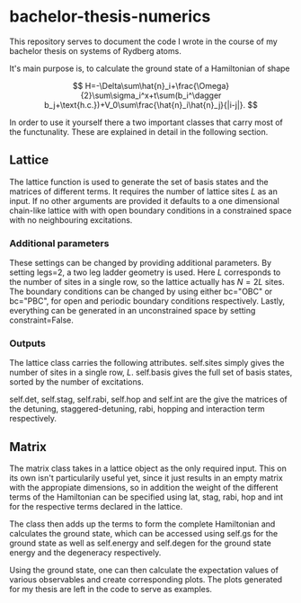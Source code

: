 # bachelor-thesis-numerics

This repository serves to document the code I wrote in the course of my bachelor thesis on systems of Rydberg atoms.

It's main purpose is, to calculate the ground state of a Hamiltonian of shape

$$
H=-\Delta\sum\hat{n}_i+\frac{\Omega}{2}\sum\sigma_i^x+t\sum(b_i^\dagger b_j+\text{h.c.})+V_0\sum\frac{\hat{n}_i\hat{n}_j}{|i-j|}.
$$

In order to use it yourself there a two important classes that carry most of the functunality.
These are explained in detail in the following section.

## Lattice 
The lattice function is used to generate the set of basis states and the matrices of different terms.
It requires the number of lattice sites $L$ as an input. If no other arguments are provided it defaults
to a one dimensional chain-like lattice with with open boundary conditions in a constrained space with no neighbouring excitations.

### Additional parameters
These settings can be changed by providing additional parameters.
By setting legs=2, a two leg ladder geometry is used. Here $L$ corresponds to the number of sites in a single row, so the lattice
actually has $N=2L$ sites.
The boundary conditions can be changed by using either bc="OBC" or bc="PBC", for open and periodic boundary conditions respectively.
Lastly, everything can be generated in an unconstrained space by setting constraint=False.

### Outputs
The lattice class carries the following attributes.
self.sites simply gives the number of sites in a single row, $L$.
self.basis gives the full set of basis states, sorted by the number of excitations.

self.det, self.stag, self.rabi, self.hop and self.int are the give the matrices of the detuning, staggered-detuning, rabi, hopping and interaction term respectively.

## Matrix
The matrix class takes in a lattice object as the only required input.
This on its own isn't particularily useful yet, since it just results in an empty matrix with the appropiate dimensions,
so in addition the weight of the different terms of the Hamiltonian can be specified using lat, stag, rabi, hop and int for the
respective terms declared in the lattice.

The class then adds up the terms to form the complete Hamiltonian and calculates the ground state, which can be accessed using
self.gs for the ground state as well as self.energy and self.degen for the ground state energy and the degeneracy respectively.

Using the ground state, one can then calculate the expectation values of various observables and create corresponding plots.
The plots generated for my thesis are left in the code to serve as examples.
